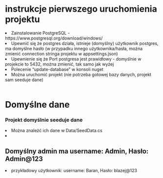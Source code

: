<h1>instrukcje pierwszego uruchomienia projektu</h1>
    <li>Zainstalowanie PostgreSQL - <a>https://www.postgresql.org/download/windows/</a></li> 
    <li>Upewnić się że postgres działa, istnieje (domyślny) użytkownik postgres, ma domyślne hasło (w przypadku innego użytkownika/hasła, można zmienić connection stringa projektu w appsettings.json)</li>
    <li>Upewnienie się że Port postgresa jest prawidłowy - domyślnie w projekcie to 5432, można zmienić, tak samo jak wyżej</li>
    <li>Polecenie “update-database” w konsoli nuget</li>
    <li>Można uruchomić projekt (nie potrzeba gotowej bazy danych, projekt sam seeduje dane)</li>
    
<br>
<h1>Domyślne dane</h1>
  <h3>Projekt domyślnie seeduje dane</h3>
  <li>Można znależć ich dane w Data/SeedData.cs </li>
  <li><h2>Domyślny admin ma username: Admin, Hasło: Admin@123</h2></li>
  <li>przykładowy użytkownik: username: Baran, Hasło: blazej@123</li>
